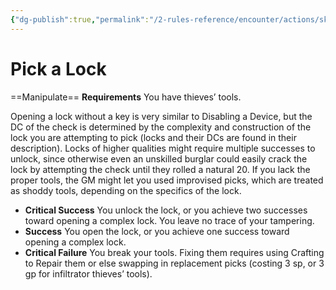 ```yaml
---
{"dg-publish":true,"permalink":"/2-rules-reference/encounter/actions/skill-actions/pick-a-lock/","noteIcon":""}
---
```


# Pick a Lock
==Manipulate==
**Requirements** You have thieves’ tools.

Opening a lock without a key is very similar to Disabling a Device, but the DC of the check is determined by the complexity and construction of the lock you are attempting to pick (locks and their DCs are found in their description). Locks of higher qualities might require multiple successes to unlock, since otherwise even an unskilled burglar could easily crack the lock by attempting the check until they rolled a natural 20. If you lack the proper tools, the GM might let you used improvised picks, which are treated as shoddy tools, depending on the specifics of the lock.

- **Critical Success** You unlock the lock, or you achieve two successes toward opening a complex lock. You leave no trace of your tampering.
- **Success** You open the lock, or you achieve one success toward opening a complex lock.
- **Critical Failure** You break your tools. Fixing them requires using Crafting to Repair them or else swapping in replacement picks (costing 3 sp, or 3 gp for infiltrator thieves’ tools).